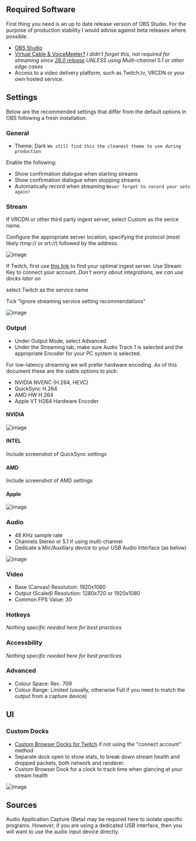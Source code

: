 ## Required Software

First thing you need is an up to date release version of OBS Studio. For the purpose of production stability I would advise against beta releases where possible.

* [OBS Studio](https://obsproject.com/)
* [Virtual Cable & VoiceMeeter?](https://vb-audio.com/index.htm) *I didn't forget this, not required for streaming since [28.0 release](https://github.com/obsproject/obs-studio/releases/tag/28.0.0#:~:text=Added%20application%20audio%20capture) UNLESS using Multi-channel 5.1 or other edge cases*
* Access to a video delivery platform, such as Twitch.tv, VRCDN or your own hosted service.

## Settings

Below are the recommended settings that differ from the default options in OBS following a fresh installation.

### General

* Theme: Dark `We still find this the cleanest theme to use during production`

Enable the following:
* Show confirmation dialogue when starting streams
* Show confirmation dialogue when stopping streams
* Automatically record when streaming `Never forget to record your sets again!`

### Stream

If VRCDN or other third party ingest server, select Custom as the serice name.

Configure the appropriate server location, specifying the protocol (most likely rtmp:// or srt://) followed by the address. 

![image](https://user-images.githubusercontent.com/25694892/226189293-dc628c8b-e8f8-469f-8c5e-9edd3b89b7dc.png)

If Twitch, first use [this link](https://stream.twitch.tv/ingests/) to find your optimal ingest server. Use Stream Key to connect your account. *Don't worry about integrations, we can use docks later on*

select Twitch as the service name

Tick "Ignore streaming service setting recommendations"

![image](https://user-images.githubusercontent.com/25694892/226189066-33cfb603-5a19-4499-a948-c87882eedc5b.png)

### Output

* Under Output Mode, select Advanced
* Under the Streaming tab, make sure Audio Track 1 is selected and the appropriate Encoder for your PC system is selected.

For low-latency streaming we will prefer hardware encoding. As of this document these are the viable options to pick:

* NVIDIA NVENC (H.264, HEVC)
* QuickSync H.264
* AMD HW H.264
* Apple VT H264 Hardware Encoder

#### NVIDIA
![image](https://user-images.githubusercontent.com/25694892/226189752-6d45fc6e-3985-4c24-956b-b52eb95af7af.png)

#### INTEL
Include screenshot of QuickSync settings

#### AMD
Include screenshot of AMD settings

#### Apple
![image](https://user-images.githubusercontent.com/25694892/226205661-1cc0d789-0015-427d-84c8-7455924563cb.png)

### Audio
* 48 KHz sample rate
* Channels Stereo or 5.1 if using multi-channel 
* Dedicate a Mic/Auxiliary device to your USB Audio Interface (as below)

![image](https://user-images.githubusercontent.com/25694892/226196267-4f8cbf25-374c-4fb3-afe7-820d71bd96e1.png)


### Video
* Base (Canvas) Resolution: 1920x1080
* Output (Scaled) Resolution: 1280x720 or 1920x1080
* Common FPS Value: 30

### Hotkeys
*Nothing specific needed here for best practices*

### Accessbility
*Nothing specific needed here for best practices*

### Advanced
* Colour Space: Rec. 709
* Colour Range: Limited (usually, otherwise Full if you need to match the output from a capture device)

## UI 

### Custom Docks

* [Custom Browser Docks for Twitch](https://inthirdperson.com/2021/03/05/add-the-twitch-chat-and-event-list-in-obs-the-easy-way/) if not using the "connect account" method
* Separate dock open to show stats, to break down stream health and dropped packets, both network and renderer.
* Custom Browser Dock for a clock to track time when glancing at your stream health

![image](https://user-images.githubusercontent.com/25694892/226195726-9d98b706-3f20-4be4-a119-cb2fbc54430f.png)


## Sources

Audio Application Capture (Beta) may be required here to isolate specific programs. However, if you are using a dedicated USB interface, then you will want to use the audio input device directly.
